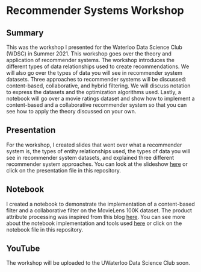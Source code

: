 # Recommender Systems Workshop

## Summary

This was the workshop I presented for the Waterloo Data Science Club (WDSC) in Summer 2021. This workshop goes over the theory and application of recommender systems. The workshop introduces the different types of data relationships used to create recommendations. We will also go over the types of data you will see in recommender system datasets. Three approaches to recommender systems will be discussed: content-based, collaborative, and hybrid filtering. We will discuss notation to express the datasets and the optimization algorithms used. Lastly, a notebook will go over a movie ratings dataset and show how to implement a content-based and a collaborative recommender system so that you can see how to apply the theory discussed on your own. 

## Presentation

For the workshop, I created slides that went over what a recommender system is, the types of entity relationships used, the types of data you will see in recommender system datasets, and explained three different recommender system approaches. You can look at the slideshow [here](https://bit.ly/3ji05zy) or click on the presentation file in this repository. 

## Notebook

I created a notebook to demonstrate the implementation of a content-based filter and a collaborative filter on the MovieLens 100K dataset. The product attribute processing was inspired from this blog [here](https://towardsdatascience.com/movie-recommendation-system-based-on-movielens-ef0df580cd0e). You can see more about the notebook implementation and tools used [here](https://bit.ly/3dzMDmM) or click on the notebook file in this repository. 

## YouTube

The workshop will be uploaded to the UWaterloo Data Science Club soon.
